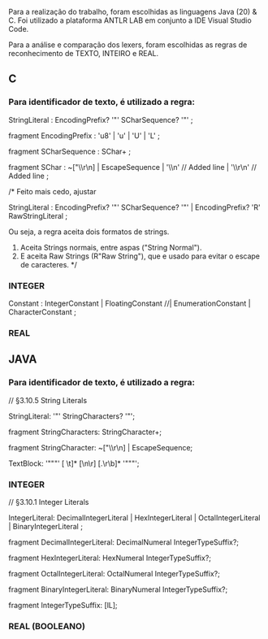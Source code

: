 Para a realização do trabalho, foram escolhidas as linguagens Java (20) & C.
Foi utilizado a plataforma ANTLR LAB em conjunto a IDE Visual Studio Code.

Para a análise e comparação dos lexers, foram escolhidas as regras de reconhecimento de TEXTO, INTEIRO e REAL.







## C

### Para identificador de texto, é utilizado a regra:

StringLiteral
    : EncodingPrefix? '"' SCharSequence? '"'
    ;

fragment EncodingPrefix
    : 'u8'
    | 'u'
    | 'U'
    | 'L'
    ;

fragment SCharSequence
    : SChar+
    ;

fragment SChar
    : ~["\\\r\n]
    | EscapeSequence
    | '\\\n'   // Added line
    | '\\\r\n' // Added line
    ;

/* Feito mais cedo, ajustar

StringLiteral
    : EncodingPrefix? '"' SCharSequence? '"'
    | EncodingPrefix? 'R' RawStringLiteral
    ;

Ou seja, a regra aceita dois formatos de strings.
1. Aceita Strings normais, entre aspas ("String Normal").
2. E aceita Raw Strings (R"Raw String"), que e usado para evitar o escape de caracteres.
*/

### INTEGER

Constant
    : IntegerConstant
    | FloatingConstant
    //|   EnumerationConstant
    | CharacterConstant
    ;


### REAL 



## JAVA

### Para identificador de texto, é utilizado a regra:

// §3.10.5 String Literals

StringLiteral: '"' StringCharacters? '"';

fragment StringCharacters: StringCharacter+;

fragment StringCharacter: ~["\\\r\n] | EscapeSequence;

TextBlock: '"""' [ \t]* [\n\r] [.\r\b]* '"""';


### INTEGER

// §3.10.1 Integer Literals

IntegerLiteral:
    DecimalIntegerLiteral
    | HexIntegerLiteral
    | OctalIntegerLiteral
    | BinaryIntegerLiteral
;

fragment DecimalIntegerLiteral: DecimalNumeral IntegerTypeSuffix?;

fragment HexIntegerLiteral: HexNumeral IntegerTypeSuffix?;

fragment OctalIntegerLiteral: OctalNumeral IntegerTypeSuffix?;

fragment BinaryIntegerLiteral: BinaryNumeral IntegerTypeSuffix?;

fragment IntegerTypeSuffix: [lL];


### REAL (BOOLEANO)

